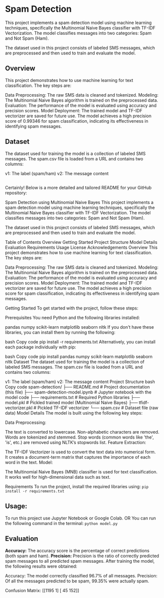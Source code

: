 # Spam Detection
This project implements a spam detection model using machine learning techniques, specifically the Multinomial Naive Bayes classifier with TF-IDF Vectorization. The model classifies messages into two categories: Spam and Not Spam (Ham).

The dataset used in this project consists of labeled SMS messages, which are preprocessed and then used to train and evaluate the model.

## Overview
This project demonstrates how to use machine learning for text classification. The key steps are:

Data Preprocessing: The raw SMS data is cleaned and tokenized.
Modeling: The Multinomial Naive Bayes algorithm is trained on the preprocessed data.
Evaluation: The performance of the model is evaluated using accuracy and precision scores.
Model Deployment: The trained model and TF-IDF vectorizer are saved for future use.
The model achieves a high precision score of 0.99346 for spam classification, indicating its effectiveness in identifying spam messages.

## Dataset
The dataset used for training the model is a collection of labeled SMS messages. The spam.csv file is loaded from a URL and contains two columns:

v1: The label (spam/ham)
v2: The message content

##
Certainly! Below is a more detailed and tailored README for your GitHub repository:

Spam Detection using Multinomial Naive Bayes
This project implements a spam detection model using machine learning techniques, specifically the Multinomial Naive Bayes classifier with TF-IDF Vectorization. The model classifies messages into two categories: Spam and Not Spam (Ham).

The dataset used in this project consists of labeled SMS messages, which are preprocessed and then used to train and evaluate the model.

Table of Contents
Overview
Getting Started
Project Structure
Model Details
Evaluation
Requirements
Usage
License
Acknowledgements
Overview
This project demonstrates how to use machine learning for text classification. The key steps are:

Data Preprocessing: The raw SMS data is cleaned and tokenized.
Modeling: The Multinomial Naive Bayes algorithm is trained on the preprocessed data.
Evaluation: The performance of the model is evaluated using accuracy and precision scores.
Model Deployment: The trained model and TF-IDF vectorizer are saved for future use.
The model achieves a high precision score for spam classification, indicating its effectiveness in identifying spam messages.

Getting Started
To get started with the project, follow these steps:

Prerequisites
You need Python and the following libraries installed:

pandas
numpy
scikit-learn
matplotlib
seaborn
nltk
If you don't have these libraries, you can install them by running the following:

bash
Copy code
pip install -r requirements.txt
Alternatively, you can install each package individually with pip:

bash
Copy code
pip install pandas numpy scikit-learn matplotlib seaborn nltk
Dataset
The dataset used for training the model is a collection of labeled SMS messages. The spam.csv file is loaded from a URL and contains two columns:

v1: The label (spam/ham)
v2: The message content
Project Structure
bash
Copy code
spam-detection/
├── README.md                     # Project documentation (this file)
├── spam-detection-model.ipynb     # Jupyter notebook with the model code
├── requirements.txt               # Required Python libraries
├── model.pkl                      # Pickled trained model (Multinomial Naive Bayes)
├── tfidf-vectorizer.pkl           # Pickled TF-IDF vectorizer
└── spam.csv                       # Dataset file (raw data)
Model Details
The model is built using the following key steps:

Data Preprocessing:

The text is converted to lowercase.
Non-alphabetic characters are removed.
Words are tokenized and stemmed.
Stop words (common words like 'the', 'is', etc.) are removed using NLTK’s stopwords list.
Feature Extraction:

The TF-IDF Vectorizer is used to convert the text data into numerical form. It creates a document-term matrix that captures the importance of each word in the text.
Model:

The Multinomial Naive Bayes (MNB) classifier is used for text classification. It works well for high-dimensional data such as text.


Requirements
To run the project, install the required libraries using:
  ```pip install -r requirements.txt```

## Usage:
To run this project use Jupyter Notebook or Google Colab.
OR 
You can run the following command in the terminal:
  ```python model.py```

## Evaluation
**Accuracy:** The accuracy score is the percentage of correct predictions (both spam and ham).
**Precision:** Precision is the ratio of correctly predicted spam messages to all predicted spam messages.
After training the model, the following results were obtained:

Accuracy: The model correctly classified 96.7% of all messages.
Precision: Of all the messages predicted to be spam, 99.35% were actually spam.

Confusion Matrix:
[[1195    1]
 [  45  152]]
